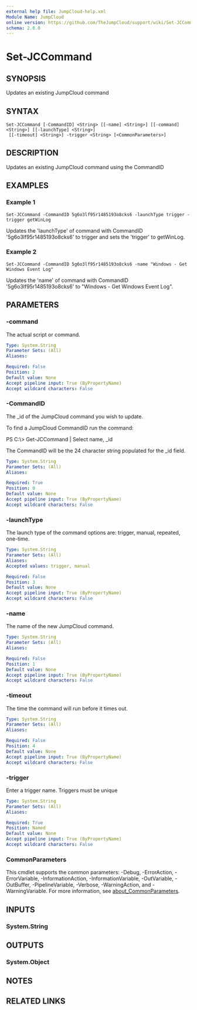 ```yaml
---
external help file: JumpCloud-help.xml
Module Name: JumpCloud
online version: https://github.com/TheJumpCloud/support/wiki/Set-JCCommand
schema: 2.0.0
---
```


# Set-JCCommand

## SYNOPSIS
Updates an existing JumpCloud command

## SYNTAX

```
Set-JCCommand [-CommandID] <String> [[-name] <String>] [[-command] <String>] [[-launchType] <String>]
 [[-timeout] <String>] -trigger <String> [<CommonParameters>]
```

## DESCRIPTION
Updates an existing JumpCloud command using the CommandID

## EXAMPLES

### Example 1
```
Set-JCCommand -CommandID 5g6o3lf95r1485193o8cks6 -launchType trigger -trigger getWinLog
```

Updates the 'launchType' of command with CommandID '5g6o3lf95r1485193o8cks6' to trigger and sets the 'trigger' to getWinLog.

### Example 2
```
Set-JCCommand -CommandID 5g6o3lf95r1485193o8cks6 -name "Windows - Get Windows Event Log"
```

Updates the 'name' of command with CommandID '5g6o3lf95r1485193o8cks6' to "Windows - Get Windows Event Log".

## PARAMETERS

### -command
The actual script or command.

```yaml
Type: System.String
Parameter Sets: (All)
Aliases:

Required: False
Position: 2
Default value: None
Accept pipeline input: True (ByPropertyName)
Accept wildcard characters: False
```

### -CommandID
The _id of the JumpCloud command you wish to update.

To find a JumpCloud CommandID run the command:

PS C:\\\> Get-JCCommand | Select name, _id

The CommandID will be the 24 character string populated for the _id field.

```yaml
Type: System.String
Parameter Sets: (All)
Aliases:

Required: True
Position: 0
Default value: None
Accept pipeline input: True (ByPropertyName)
Accept wildcard characters: False
```

### -launchType
The launch type of the command options are: trigger, manual, repeated, one-time.

```yaml
Type: System.String
Parameter Sets: (All)
Aliases:
Accepted values: trigger, manual

Required: False
Position: 3
Default value: None
Accept pipeline input: True (ByPropertyName)
Accept wildcard characters: False
```

### -name
The name of the new JumpCloud command.

```yaml
Type: System.String
Parameter Sets: (All)
Aliases:

Required: False
Position: 1
Default value: None
Accept pipeline input: True (ByPropertyName)
Accept wildcard characters: False
```

### -timeout
The time the command will run before it times out.

```yaml
Type: System.String
Parameter Sets: (All)
Aliases:

Required: False
Position: 4
Default value: None
Accept pipeline input: True (ByPropertyName)
Accept wildcard characters: False
```

### -trigger
Enter a trigger name.
Triggers must be unique

```yaml
Type: System.String
Parameter Sets: (All)
Aliases:

Required: True
Position: Named
Default value: None
Accept pipeline input: True (ByPropertyName)
Accept wildcard characters: False
```

### CommonParameters
This cmdlet supports the common parameters: -Debug, -ErrorAction, -ErrorVariable, -InformationAction, -InformationVariable, -OutVariable, -OutBuffer, -PipelineVariable, -Verbose, -WarningAction, and -WarningVariable. For more information, see [about_CommonParameters](http://go.microsoft.com/fwlink/?LinkID=113216).

## INPUTS

### System.String
## OUTPUTS

### System.Object
## NOTES

## RELATED LINKS

